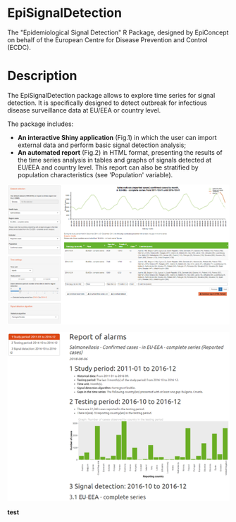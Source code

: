 # EpiSignalDetection
The "Epidemiological Signal Detection" R Package, designed by EpiConcept on behalf of the European Centre for Disease Prevention and Control (ECDC).

# Description
The EpiSignalDetection package allows to explore time series for signal detection. It is specifically designed to detect outbreak for infectious disease surveillance data at EU/EEA or country level.

The package includes:

* __An interactive Shiny application__ (Fig.1) in which the user can import external data and perform basic signal detection analysis;
* __An automated report__ (Fig.2) in HTML format, presenting the results of the time series analysis in tables and graphs of signals detected at EU/EEA and country level. This report can also be stratified by population characteristics (see 'Population' variable).


![__Fig.1 Signal detection tool for monitoring infectious diseases in TESSy__](vignettes/img/app_screenshot_20180806.PNG?raw=true "Fig.1 Signal detection tool for monitoring infectious diseases in TESSy")

![__Fig.2 Report of alarms__](vignettes/img/report_screenshot_20180806.PNG?raw=true "Fig.2 Report of alarms")



**test**
